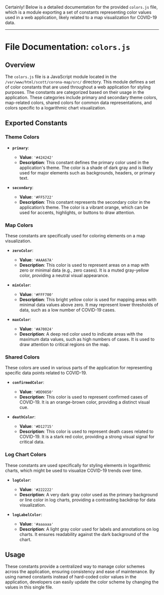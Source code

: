 Certainly! Below is a detailed documentation for the provided `colors.js` file, which is a module exporting a set of constants representing color values used in a web application, likely related to a map visualization for COVID-19 data.

---

# File Documentation: `colors.js`

## Overview

The `colors.js` file is a JavaScript module located in the `/var/www/html/scott/corona-map/src/` directory. This module defines a set of color constants that are used throughout a web application for styling purposes. The constants are categorized based on their usage in the application. These categories include primary and secondary theme colors, map-related colors, shared colors for common data representations, and colors specific to a logarithmic chart visualization. 

## Exported Constants

### Theme Colors

- **`primary`**: 
  - **Value**: `'#424242'`
  - **Description**: This constant defines the primary color used in the application's theme. The color is a shade of dark gray and is likely used for major elements such as backgrounds, headers, or primary text.

- **`secondary`**: 
  - **Value**: `'#FF5722'`
  - **Description**: This constant represents the secondary color in the application’s theme. The color is a vibrant orange, which can be used for accents, highlights, or buttons to draw attention.

### Map Colors

These constants are specifically used for coloring elements on a map visualization.

- **`zeroColor`**: 
  - **Value**: `'#AAA67A'`
  - **Description**: This color is used to represent areas on a map with zero or minimal data (e.g., zero cases). It is a muted gray-yellow color, providing a neutral visual appearance.

- **`minColor`**: 
  - **Value**: `'#FFF700'`
  - **Description**: This bright yellow color is used for mapping areas with minimal data values above zero. It may represent lower thresholds of data, such as a low number of COVID-19 cases.

- **`maxColor`**: 
  - **Value**: `'#A70024'`
  - **Description**: A deep red color used to indicate areas with the maximum data values, such as high numbers of cases. It is used to draw attention to critical regions on the map.

### Shared Colors

These colors are used in various parts of the application for representing specific data points related to COVID-19.

- **`confirmedColor`**: 
  - **Value**: `'#DD9850'`
  - **Description**: This color is used to represent confirmed cases of COVID-19. It is an orange-brown color, providing a distinct visual cue.

- **`deathColor`**: 
  - **Value**: `'#D12715'`
  - **Description**: This color is used to represent death cases related to COVID-19. It is a stark red color, providing a strong visual signal for critical data.

### Log Chart Colors

These constants are used specifically for styling elements in logarithmic charts, which might be used to visualize COVID-19 trends over time.

- **`logColor`**: 
  - **Value**: `'#222222'`
  - **Description**: A very dark gray color used as the primary background or line color in log charts, providing a contrasting backdrop for data visualization.

- **`logLabelColor`**: 
  - **Value**: `'#aaaaaa'`
  - **Description**: A light gray color used for labels and annotations on log charts. It ensures readability against the dark background of the chart.

## Usage

These constants provide a centralized way to manage color schemes across the application, ensuring consistency and ease of maintenance. By using named constants instead of hard-coded color values in the application, developers can easily update the color scheme by changing the values in this single file.